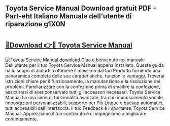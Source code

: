 ## Toyota Service Manual Download gratuit PDF - Part-eht Italiano Manuale dell'utente di riparazione g1X0N

# <h2><a href="http://dfgeg10.blite.top/?on=Toyota+Service+Manual">🔗Download 👉🔴 Toyota Service Manual</a></h2>

[![Toyota Service Manual download](https://i.imgur.com/lujVjoI.png)](http://dfgeg10.blite.top/?on=Toyota+Service+Manual)
Ciao e benvenuto nel manuale Dell'utente per il tuo Toyota Service Manual appena installato. Questa guida ha lo scopo di aiutarti a ottenere il massimo dal tuo Prodotto fornendo una panoramica completa delle sue caratteristiche, funzioni e vantaggi. Troverai istruzioni chiare per il funzionamento, la manutenzione e la risoluzione dei problemi. Familiarizzare con la confezione prima di smaltire la confezione, assicurarsi di aver conservato tutti gli accessori necessari. Toyota Service Manual ha una serie di funzionalità avanzate, tra cui riconoscimento vocale, Impostazioni personalizzabili, supporto per Più Lingue e backup automatici, tutti accessibili dall'interfaccia. Il tuo Feedback è importante, Toyota Service Manual. Apprezziamo il tuo contributo e ci impegniamo a migliorare continuamente.
